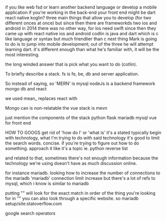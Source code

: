 if you like web fsd
or learn another backend language
or develop a mobile application
if you're working in the back-end
your front end might be
dart react native koglin?
three main things that allow you to develop (for two different onces at once)
but since then there are frameworkds 
two 
ios and android
in 2014 there was no other way, for ios need swift
since then they came up with react native ios and android
codlin is java and 
dart which is c like language or syntax but much friendlier than c
next thing Mark is going to do is to jump into mobile development; out of the three he will attempt learning dart. it's different enough than what he's familiar with, it will be the most interesting.

the long winded answer that is pick what you want to do (cotlin).

To briefly describe a stack. fs is fe, be, db and server application.

So instead of saying, so 'MERN' is mysql nodeJs is a backend framework mongo db and react

we used mean_ replaces react with

Mongo can is non-relatable
the vue stack is mevn 

just mention the components of the stack
python flask
mariadb mysql
vue for front end


HOW TO GOOGS
get rid of 'how do I' or 'what is' it's a stated
typically begin with technology, what I'm trying to do with said technology
it's good to limit the search words. concise. if you're trying to figure out how to do something. approach it like it's a topic
ie. python reverse list

and related to that, sometimes there's not enough information because the technology we're using doesn't have as much discussion online.

for instance mariadb. looking how to increase the number of connections to the mariadb 
'mariadb' connection limit increase
but there's a lot of refs to mysql, which i know is similar to mariadb

putting "" will look for the exact match in order of the thing you're looking for in ""
you can also look through a specific website. so mariadb setup/site:statoverflow.com

google search operators